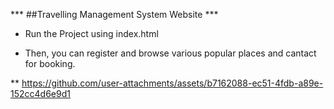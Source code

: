 *** ##Travelling Management System Website ***

- Run the Project using index.html

- Then, you can register and browse various popular places and cantact for booking.

** https://github.com/user-attachments/assets/b7162088-ec51-4fdb-a89e-152cc4d6e9d1



